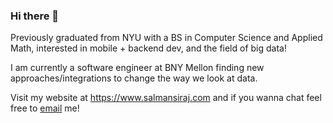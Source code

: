 ### Hi there 👋
Previously graduated from NYU with a BS in Computer Science and Applied Math, interested in mobile + backend dev, and the field of big data!

I am currently a software engineer at BNY Mellon finding new approaches/integrations to change the way we look at data.

Visit my website at https://www.salmansiraj.com and if you wanna chat feel free to <a href="mailto:salmansiraj98@gmail.com"> email</a> me!
